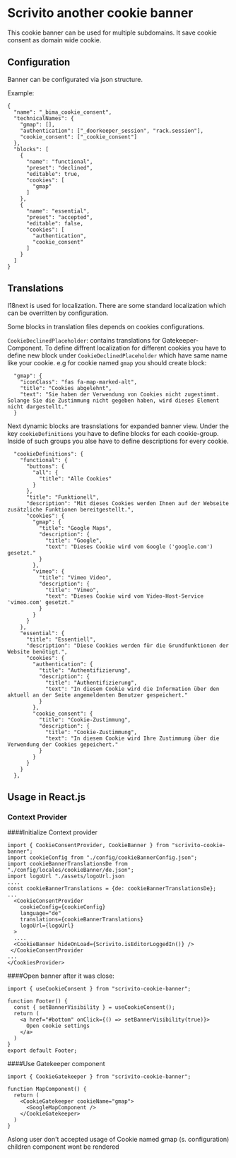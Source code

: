 # Scrivito another cookie banner

This cookie banner can be used for multiple subdomains. It save cookie consent as domain wide cookie. 

## Configuration

Banner can be configurated via json structure. 

Example:
```
{
  "name": "_bima_cookie_consent",
  "technicalNames": {
    "gmap": [],
    "authentication": ["_doorkeeper_session", "rack.session"],
    "cookie_consent": ["_cookie_consent"]
  },
  "blocks": [
    {
      "name": "functional",
      "preset": "declined",
      "editable": true,
      "cookies": [
        "gmap"
      ]
    },
    {
      "name": "essential",
      "preset": "accepted",
      "editable": false,
      "cookies": [
        "authentication",
        "cookie_consent"
      ]
    }
  ]
}
```
## Translations
I18next is used for localization. There are some standard localization which can be overritten by configuration.

Some blocks in translation files depends on cookies configurations. 

`CookieDeclinedPlaceholder`: contains translations for Gatekeeper-Component. 
To define diffrent localization for different cookies you have to define new block under `CookieDeclinedPlaceholder` which have same name like your cookie. e.g for cookie named `gmap` you should create block:
```
  "gmap": {
    "iconClass": "fas fa-map-marked-alt",
    "title": "Cookies abgelehnt",
    "text": "Sie haben der Verwendung von Cookies nicht zugestimmt. Solange Sie die Zustimmung nicht gegeben haben, wird dieses Element nicht dargestellt."
  }
```

Next dynamic blocks are trasnslations for expanded banner view. 
Under the key  `cookieDefinitions` you have to define blocks for each cookie-group. 
Inside of such groups you alse have to define descriptions for every cookie.
``` 
  "cookieDefinitions": {
    "functional": {
      "buttons": {
        "all": {
          "title": "Alle Cookies"
        }
      },
      "title": "Funktionell",
      "description": "Mit dieses Cookies werden Ihnen auf der Webseite zusätzliche Funktionen bereitgestellt.",
      "cookies": {
        "gmap": {
          "title": "Google Maps",
          "description": {
            "title": "Google",
            "text": "Dieses Cookie wird vom Google ('google.com') gesetzt."
          }
        },
        "vimeo": {
          "title": "Vimeo Video",
          "description": {
            "title": "Vimeo",
            "text": "Dieses Cookie wird vom Video-Host-Service 'vimeo.com' gesetzt."
          }
        }
      }
    },
    "essential": {
      "title": "Essentiell",
      "description": "Diese Cookies werden für die Grundfunktionen der Website benötigt.",
      "cookies": {
        "authentication": {
          "title": "Authentifizierung",
          "description": {
            "title": "Authentifizierung",
            "text": "In diesem Cookie wird die Information über den aktuell an der Seite angemeldenten Benutzer gespeichert."
          }
        },
        "cookie_consent": {
          "title": "Cookie-Zustimmung",
          "description": {
            "title": "Cookie-Zustimmung",
            "text": "In diesem Cookie wird Ihre Zustimmung über die Verwendung der Cookies gepeichert."
          }
        }
      }
    }
  },
```

## Usage in React.js

### Context Provider

####Initialize Context provider

```
import { CookieConsentProvider, CookieBanner } from "scrivito-cookie-banner";
import cookieConfig from "./config/cookieBannerConfig.json";
import cookieBannerTranslationsDe from "./config/locales/cookieBanner/de.json";
import logoUrl "./assets/logoUrl.json
....
const cookieBannerTranslations = {de: cookieBannerTranslationsDe};
...
  <CookieConsentProvider
    cookieConfig={cookieConfig}
    language="de"
    translations={cookieBannerTranslations}
    logoUrl={logoUrl}
  >
  ....
  <CookieBanner hideOnLoad={Scrivito.isEditorLoggedIn()} />
 </CookieConsentProvider 
...
</CookiesProvider>
```

####Open banner after it was close:
```
import { useCookieConsent } from "scrivito-cookie-banner";

function Footer() {
  const { setBannerVisibility } = useCookieConsent();
  return (
    <a href="#bottom" onClick={() => setBannerVisibility(true)}>
      Open cookie settings
    </a>
  )
}
export default Footer;

```

####Use Gatekeeper component

```
import { CookieGatekeeper } from "scrivito-cookie-banner";

function MapComponent() {
  return (
    <CookieGatekeeper cookieName="gmap">
      <GoogleMapComponent />
    </CookieGatekeeper>
  )
}

```
Aslong user don't accepted usage of Cookie named gmap (s. configuration) children component wont be rendered
